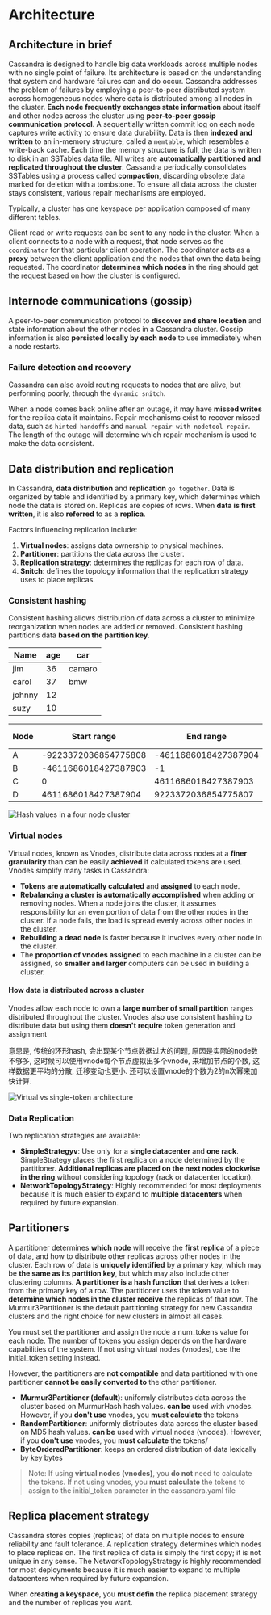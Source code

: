 # Architecture

## Architecture in brief

Cassandra is designed to handle big data workloads across multiple nodes with no single point of failure. Its architecture is based on the understanding that system and hardware failures can and do occur. Cassandra addresses the problem of failures by employing a peer-to-peer distributed system across homogeneous nodes where data is distributed among all nodes in the cluster. **Each node frequently exchanges state information** about itself and other nodes across the cluster using **peer-to-peer gossip communication protocol**. A sequentially written commit log on each node captures write activity to ensure data durability. Data is then **indexed and written** to an in-memory structure, called a `memtable`, which resembles a write-back cache. Each time the memory structure is full, the data is written to disk in an SSTables data file. All writes are **automatically partitioned and replicated throughout the cluster**. Cassandra periodically consolidates SSTables using a process called **compaction**, discarding obsolete data marked for deletion with a tombstone. To ensure all data across the cluster stays consistent, various repair mechanisms are employed.

Typically, a cluster has one keyspace per application composed of many different tables.

Client read or write requests can be sent to any node in the cluster. When a client connects to a node with a request, that node serves as the `coordinator` for that particular client operation. The coordinator acts as a **proxy** between the client application and the nodes that own the data being requested. The coordinator **determines which nodes** in the ring should get the request based on how the cluster is configured.

## Internode communications (gossip)

A peer-to-peer communication protocol to **discover and share location** and state information about the other nodes in a Cassandra cluster. Gossip information is also **persisted locally by each node** to use immediately when a node restarts.

### Failure detection and recovery

Cassandra can also avoid routing requests to nodes that are alive, but performing poorly, through the `dynamic snitch`.

When a node comes back online after an outage, it may have **missed writes** for the replica data it maintains. Repair mechanisms exist to recover missed data, such as `hinted handoffs` and `manual repair with nodetool repair`. The length of the outage will determine which repair mechanism is used to make the data consistent.

## Data distribution and replication

In Cassandra, **data distribution** and **replication** `go together`. Data is organized by table and identified by a primary key, which determines which node the data is stored on. Replicas are copies of rows. When **data is first written**, it is also **referred** to as a **replica**.

Factors influencing replication include:

1. **Virtual nodes**: assigns data ownership to physical machines.
2. **Partitioner**: partitions the data across the cluster.
3. **Replication strategy**: determines the replicas for each row of data.
4. **Snitch**: defines the topology information that the replication strategy uses to place replicas.

### Consistent hashing

Consistent hashing allows distribution of data across a cluster to minimize reorganization when nodes are added or removed. Consistent hashing partitions data **based on the partition key**.

|Name|age|car|
|---|---|---|
|jim|36|camaro|
|carol|37|bmw|
|johnny|12||
|suzy|10||

|Node|Start range|End range|Partition key|Murmur3 hash value|
|---|---|---|---|---|
|A|-9223372036854775808|-4611686018427387904|johnny|-6723372854036780875|
|B|-4611686018427387903|-1|jim|-2245462676723223822|
|C|0|4611686018427387903|suzy|1168604627387940318|
|D|4611686018427387904|9223372036854775807|carol|7723358927203680754|

![Hash values in a four node cluster](./img/arc_hashValueRange.png)

### Virtual nodes

Virtual nodes, known as Vnodes, distribute data across nodes at a **finer granularity** than can be easily **achieved** if calculated tokens are used. Vnodes simplify many tasks in Cassandra:

- **Tokens are automatically calculated** and **assigned** to each node.
- **Rebalancing a cluster is automatically accomplished** when adding or removing nodes. When a node joins the cluster, it assumes responsibility for an even portion of data from the other nodes in the cluster. If a node fails, the load is spread evenly across other nodes in the cluster.
- **Rebuilding a dead node** is faster because it involves every other node in the cluster.
- The **proportion of vnodes assigned** to each machine in a cluster can be assigned, so **smaller and larger** computers can be used in building a cluster.

#### How data is distributed across a cluster

Vnodes allow each node to own a **large number of small partition** ranges distributed throughout the cluster. Vnodes also use consistent hashing to distribute data but using them **doesn't require** token generation and assignment

意思是, 传统的环形hash, 会出现某个节点数据过大的问题, 原因是实际的node数不够多, 这时候可以使用vnode每个节点虚拟出多个vnode, 来增加节点的个数, 这样数据更平均的分散, 迁移变动也更小. 还可以设置vnode的个数为2的n次幂来加快计算.

![Virtual vs single-token architecture](./img/arc_vnodes_compare.png)

### Data Replication

Two replication strategies are available:

- **SimpleStrategyv**: Use only for a **single datacenter** and **one rack**. SimpleStrategy places the first replica on a node determined by the partitioner. **Additional replicas are placed on the next nodes clockwise in the ring** without considering topology (rack or datacenter location).
- **NetworkTopologyStrategy**: Highly recommended for most deployments because it is much easier to expand to **multiple datacenters** when required by future expansion.

## Partitioners

A partitioner determines **which node** will receive the **first replica** of a piece of data, and how to distribute other replicas across other nodes in the cluster. Each row of data is **uniquely identified** by a primary key, which may be **the same as its partition key**, but which may also include other clustering columns. **A partitioner is a hash function** that derives a token from the primary key of a row. The partitioner uses the token value to **determine which nodes in the cluster receive** the replicas of that row. The Murmur3Partitioner is the default partitioning strategy for new Cassandra clusters and the right choice for new clusters in almost all cases.

You must set the partitioner and assign the node a num_tokens value for each node. The number of tokens you assign depends on the hardware capabilities of the system. If not using virtual nodes (vnodes), use the initial_token setting instead.

However, the partitioners are **not compatible** and data partitioned with one partitioner **cannot be easily converted to** the other partitioner.

- **Murmur3Partitioner (default)**: uniformly distributes data across the cluster based on MurmurHash hash values. **can be** used with vnodes. However, if you **don't use** vnodes, you **must calculate** the tokens
- **RandomPartitioner**: uniformly distributes data across the cluster based on MD5 hash values. **can be** used with virtual nodes (vnodes). However, if you **don't use** vnodes, you **must calculate** the tokens/
- **ByteOrderedPartitioner**: keeps an ordered distribution of data lexically by key bytes

> Note: If using **virtual nodes (vnodes)**, you **do not** need to calculate the tokens. If not using vnodes, you **must calculate** the tokens to assign to the initial_token parameter in the cassandra.yaml file

## Replica placement strategy

Cassandra stores copies (replicas) of data on multiple nodes to ensure reliability and fault tolerance. A replication strategy determines which nodes to place replicas on. The first replica of data is simply the first copy; it is not unique in any sense. The NetworkTopologyStrategy is highly recommended for most deployments because it is much easier to expand to multiple datacenters when required by future expansion.

When **creating a keyspace**, you **must defin** the replica placement strategy and the number of replicas you want.